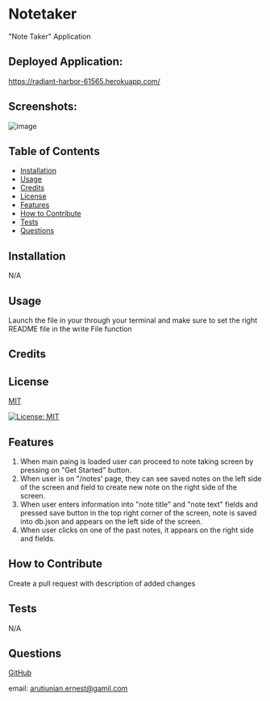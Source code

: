 # Notetaker
 "Note Taker" Application
## Deployed Application:
https://radiant-harbor-61565.herokuapp.com/
 
## Screenshots:
![image](https://user-images.githubusercontent.com/82740498/122653380-01845b80-d112-11eb-9b6b-58344412f9c2.png)



## Table of Contents
- [Installation](#installation)
- [Usage](#usage)
- [Credits](#credits)
- [License](#license)
- [Features](#features)
- [How to Contribute](#how-to-contribute)
- [Tests](#tests)
- [Questions](#questions) 

## Installation 

N/A

## Usage 

Launch the file in your through your terminal and make sure to set the right README file in the write File function

## Credits 

## License 

[MIT](https://choosealicense.com/licenses/mit/)

[![License: MIT](https://img.shields.io/badge/License-MIT-yellow.svg)](https://opensource.org/licenses/MIT)

## Features 
1. When main paing is loaded user can proceed to note taking screen by pressing on "Get Started" button.
2. When user is on "/notes' page, they can see saved notes on the left side of the screen and field to create new note on the right side of the screen.
3. When user enters information into "note title" and "note text" fields and pressed save button in the top right corner of the screen, note is saved into db.json and appears on the left side of the screen.
4. When user clicks on one of the past notes, it appears on the right side and fields.

## How to Contribute 

Create a pull request with description of added changes

## Tests 

N/A


## Questions 

[GitHub](https://github.com/ErnestAr)

email: arutiunian.ernest@gamil.com
